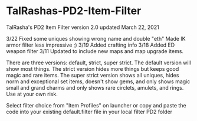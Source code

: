 # TalRashas-PD2-Item-Filter <br>
TalRasha's PD2 Item Filter version 2.0 updated March 22, 2021 <br>

3/22
Fixed some uniques showing wrong name and double "eth"
Made IK armor filter less impressive ;)
3/19
Added crafting info
3/18
Added ED weapon filter
3/11
Updated to include new maps and map upgrade items.

There are three versions: default, strict, super strict. The default version will show most things. The strict version hides more things but keeps good magic and rare items. The super strict version shows all uniques, hides norm and exceptional set items, doesn't show gems, and only shows magic small and grand charms and only shows rare circlets, amulets, and rings. Use at your own risk.

Select filter choice from "Item Profiles" on launcher or copy and paste the code into your existing default.filter file in your local filter PD2 folder 
